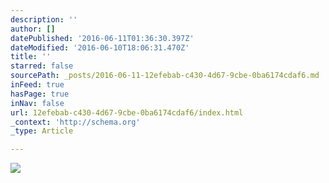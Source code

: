 ```yaml
---
description: ''
author: []
datePublished: '2016-06-11T01:36:30.397Z'
dateModified: '2016-06-10T18:06:31.470Z'
title: ''
starred: false
sourcePath: _posts/2016-06-11-12efebab-c430-4d67-9cbe-0ba6174cdaf6.md
inFeed: true
hasPage: true
inNav: false
url: 12efebab-c430-4d67-9cbe-0ba6174cdaf6/index.html
_context: 'http://schema.org'
_type: Article

---
```

![](https://the-grid-user-content.s3-us-west-2.amazonaws.com/2e5d0051-27a2-488a-b097-01940770318e.jpg)